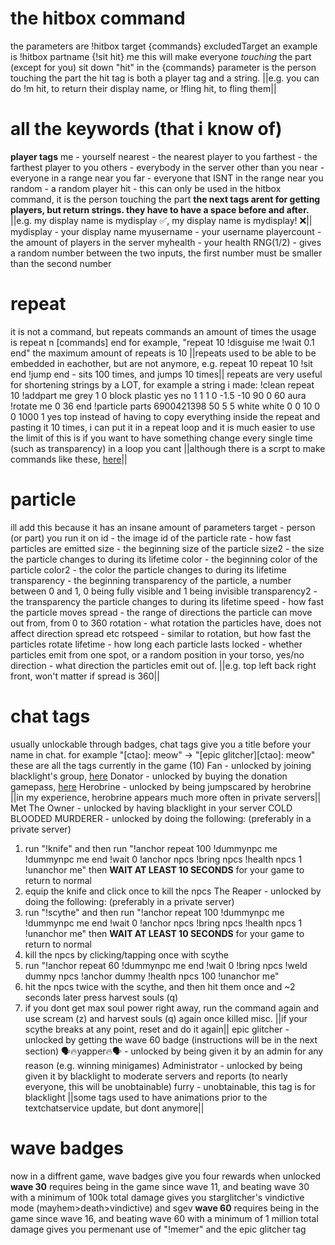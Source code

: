 # the hitbox command
the parameters are !hitbox target {commands} excludedTarget
an example is !hitbox partname {!sit hit} me
this will make everyone *touching* the part (except for you) sit down
"hit" in the {commands} parameter is the person touching the part
the hit tag is both a player tag and a string. ||e.g. you can do !m hit, to return their display name, or !fling hit, to fling them||

# all the keywords (that i know of)
**player tags**
me - yourself
nearest - the nearest player to you
farthest - the farthest player to you
others - everybody in the server other than you
near - everyone in a range near you
far - everyone that ISNT in the range near you
random - a random player
hit - this can only be used in the hitbox command, it is the person touching the part
**the next tags arent for getting players, but return strings. they have to have a space before and after.** ||e.g. my display name is mydisplay ✅, my display name is mydisplay! ❌||
mydisplay - your display name
myusername - your username
playercount - the amount of players in the server
myhealth - your health
RNG(1/2) - gives a random number between the two inputs, the first number must be smaller than the second number

# repeat
it is not a command, but repeats commands an amount of times
the usage is repeat n [commands] end
for example, "repeat 10 !disguise me !wait 0.1 end"
the maximum amount of repeats is 10
||repeats used to be able to be embedded in eachother, but are not anymore, e.g. repeat 10 repeat 10 !sit end !jump end - sits 100 times, and jumps 10 times||
repeats are very useful for shortening strings by a LOT, for example a string i made:
!clean repeat 10 !addpart me grey 1 0 block plastic yes no 1 1 1 0 -1.5 -10 90 0 60 aura !rotate me 0 36 end !particle parts 6900421398 50 5 5 white white 0 0 10 0 0 1000 1 yes top
instead of having to copy everything inside the repeat and pasting it 10 times, i can put it in a repeat loop and it is much easier to use
the limit of this is if you want to have something change every single time (such as transparency) in a loop you cant ||although there is a scrpt to make commands like these, [here](https://pastebin.com/726LUaVm)||

# particle
ill add this because it has an insane amount of parameters
target - person (or part) you run it on
id - the image id of the particle
rate - how fast particles are emitted
size - the beginning size of the particle
size2 - the size the particle changes to during its lifetime
color - the beginning color of the particle
color2 - the color the particle changes to during its lifetime
transparency - the beginning transparency of the particle, a number between 0 and 1, 0 being fully visible and 1 being invisible
transparency2 - the transparency the particle changes to during its lifetime
speed - how fast the particle moves
spread - the range of directions the particle can move out from, from 0 to 360
rotation - what rotation the particles have, does not affect direction spread etc
rotspeed - similar to rotation, but how fast the particles rotate
lifetime - how long each particle lasts
locked - whether particles emit from one spot, or a random position in your torso, yes/no
direction - what direction the particles emit out of. ||e.g. top left back right front, won't matter if spread is 360||

# chat tags
usually unlockable through badges, chat tags give you a title before your name in chat.
for example "[ctao]: meow" -> "[epic glitcher][ctao]: meow"
these are all the tags currently in the game (10)
Fan - unlocked by joining blacklight's group, [here](https://www.roblox.com/communities/17044066)
Donator - unlocked by buying the donation gamepass, [here](https://www.roblox.com/game-pass/812596930)
Herobrine - unlocked by being jumpscared by herobrine ||in my experience, herobrine appears much more often in private servers||
Met The Owner - unlocked by having blacklight in your server
COLD BLOODED MURDERER - unlocked by doing the following: (preferably in a private server)
1. run "!knife" and then run "!anchor repeat 100 !dummynpc me !dummynpc me end !wait 0 !anchor npcs !bring npcs !health npcs 1 !unanchor me" then **WAIT AT LEAST 10 SECONDS** for your game to return to normal
2. equip the knife and click once to kill the npcs
The Reaper - unlocked by doing the following: (preferably in a private server)
1. run "!scythe" and then run "!anchor repeat 100 !dummynpc me !dummynpc me end !wait 0 !anchor npcs !bring npcs !health npcs 1 !unanchor me" then **WAIT AT LEAST 10 SECONDS** for your game to return to normal
2. kill the npcs by clicking/tapping once with scythe
3. run "!anchor repeat 60 !dummynpc me end !wait 0 !bring npcs !weld dummy npcs !anchor dummy !health npcs 100 !unanchor me"
4. hit the npcs twice with the scythe, and then hit them once and ~2 seconds later press harvest souls (q)
5. if you dont get max soul power right away, run the command again and use scream (z) and harvest souls (q) again once killed
misc. ||if your scythe breaks at any point, reset and do it again||
epic glitcher - unlocked by getting the wave 60 badge (instructions will be in the next section)
🗣🔥yapper🔥🗣 - unlocked by being given it by an admin for any reason (e.g. winning minigames)
Administrator - unlocked by being given it by blacklight to moderate servers and reports (to nearly everyone, this will be unobtainable)
furry - unobtainable, this tag is for blacklight
||some tags used to have animations prior to the textchatservice update, but dont anymore||

# wave badges
now in a diffrent game, wave badges give you four rewards when unlocked
**wave 30**
requires being in the game since wave 11, and beating wave 30 with a minimum of 100k total damage
gives you starglitcher's vindictive mode (mayhem>death>vindictive) and sgev
**wave 60**
requires being in the game since wave 16, and beating wave 60 with a minimum of 1 million total damage
gives you permenant use of "!memer" and the epic glitcher tag
